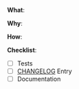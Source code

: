 **What**:

<!--
  Describe what changes are being made, e.g. which feature/bug is being
  developed/fixed in this PR?
-->

**Why**:

<!-- Why are these changes necessary? -->

**How**:

<!--
  How did you verify the changes in this PR?
  If this PR contains tests this section can be considered done.
  Otherwise please write down the steps on how you did test your changes and
  verified that the changes are working as expected.

  See https://www.ministryoftesting.com/dojo/lessons/community-stories-to-shift-left-start-right
  for some background.
 -->

**Checklist**:

<!-- add "N/A" to the end of each line not applicable to your changes -->

<!-- to check an item, place an "x" in the box like so: "- [x] Tests" -->

- [ ] Tests
- [ ] [CHANGELOG](https://github.com/greenbone/<FIXME>/blob/master/CHANGELOG.md) Entry
- [ ] Documentation
